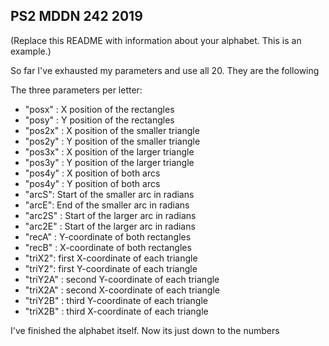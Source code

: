 ## PS2 MDDN 242 2019

(Replace this README with information about your alphabet. This is an example.)

So far I've exhausted my parameters and use all 20. They are the following

The three parameters per letter:
  * "posx" : X position of the rectangles
  * "posy" : Y position of the rectangles
  *	"pos2x" : X position of the smaller triangle
  * "pos2y" : Y position of the smaller triangle
  *	"pos3x" : X position of the larger triangle
  * "pos3y" : Y position of the larger triangle
  * "pos4y" : X position of both arcs
  *	"pos4y" : Y position of both arcs
  * "arcS": Start of the smaller arc in radians
  * "arcE": End of the smaller arc in radians
  * "arc2S" : Start of the larger arc in radians
  * "arc2E" : Start of the larger arc in radians
  *	"recA" : Y-coordinate of both rectangles
  *	"recB" : X-coordinate of both rectangles
  *	"triX2": first X-coordinate of each triangle
  *	"triY2": first Y-coordinate of each triangle
  *	"triY2A" : second Y-coordinate of each triangle
  *	"triX2A" : second X-coordinate of each triangle
  * "triY2B" : third Y-coordinate of each triangle
  *	"triX2B" : third X-coordinate of each triangle

  I've finished the alphabet itself. Now its just down to the numbers